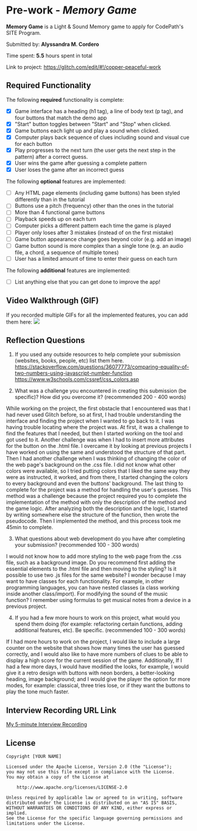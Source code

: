 # Pre-work - *Memory Game*

**Memory Game** is a Light & Sound Memory game to apply for CodePath's SITE Program. 

Submitted by: **Alyssandra M. Cordero**

Time spent: **5.5** hours spent in total

Link to project: https://glitch.com/edit/#!/copper-peaceful-work

## Required Functionality

The following **required** functionality is complete:

* [x] Game interface has a heading (h1 tag), a line of body text (p tag), and four buttons that match the demo app
* [x] "Start" button toggles between "Start" and "Stop" when clicked. 
* [x] Game buttons each light up and play a sound when clicked. 
* [x] Computer plays back sequence of clues including sound and visual cue for each button
* [x] Play progresses to the next turn (the user gets the next step in the pattern) after a correct guess. 
* [x] User wins the game after guessing a complete pattern
* [x] User loses the game after an incorrect guess

The following **optional** features are implemented:

* [ ] Any HTML page elements (including game buttons) has been styled differently than in the tutorial
* [ ] Buttons use a pitch (frequency) other than the ones in the tutorial
* [ ] More than 4 functional game buttons
* [ ] Playback speeds up on each turn
* [ ] Computer picks a different pattern each time the game is played
* [ ] Player only loses after 3 mistakes (instead of on the first mistake)
* [ ] Game button appearance change goes beyond color (e.g. add an image)
* [ ] Game button sound is more complex than a single tone (e.g. an audio file, a chord, a sequence of multiple tones)
* [ ] User has a limited amount of time to enter their guess on each turn

The following **additional** features are implemented:

- [ ] List anything else that you can get done to improve the app!

## Video Walkthrough (GIF)

If you recorded multiple GIFs for all the implemented features, you can add them here:
![](http://g.recordit.co/eEXRa3y1O8.gif)

## Reflection Questions
1. If you used any outside resources to help complete your submission (websites, books, people, etc) list them here. 
https://stackoverflow.com/questions/36077773/comparing-equality-of-two-numbers-using-javascript-number-function
https://www.w3schools.com/cssref/css_colors.asp

2. What was a challenge you encountered in creating this submission (be specific)? How did you overcome it? (recommended 200 - 400 words) 

While working on the project, the first obstacle that I encountered was that I had never used Glitch before, so at first, I had trouble understanding the interface and finding the project when I wanted to go back to it. I was having trouble locating where the project was. At first, it was a challenge to find the features that I needed, but then I started working on the tool and got used to it.
Another challenge was when I had to insert more attributes for the button on the .html file. I overcame it by looking at previous projects I have worked on using the same and understood the structure of that part.
Then I had another challenge when I was thinking of changing the color of the web page's background on the .css file. I did not know what other colors were available, so I tried putting colors that I liked the same way they were as instructed, it worked, and from there, I started changing the colors to every background and even the buttons' background.
The last thing to complete for the project was a method for handling the user's guesses. This method was a challenge because the project required you to complete the implementation of the method with only the description of the method and the game logic. After analyzing both the description and the logic, I started by writing somewhere else the structure of the function, then wrote the pseudocode. Then I implemented the method, and this process took me 45min to complete.

3. What questions about web development do you have after completing your submission? (recommended 100 - 300 words) 

I would not know how to add more styling to the web page from the .css file, such as a background image. Do you recommend first adding the essential elements to the .html file and then moving to the styling?
Is it possible to use two .js files for the same website? I wonder because I may want to have classes for each functionality. For example, in other programming languages, you can have nested classes (a class working inside another class/import).
For modifying the sound of the music function? I remember using formulas to get musical notes from a device in a previous project.

4. If you had a few more hours to work on this project, what would you spend them doing (for example: refactoring certain functions, adding additional features, etc). Be specific. (recommended 100 - 300 words) 

If I had more hours to work on the project, I would like to include a large counter on the website that shows how many times the user has guessed correctly, and I would also like to have more numbers of clues to be able to display a high score for the current session of the game.
Additionally, If I had a few more days, I would have modified the looks, for example, I would give it a retro design with buttons with neon borders, a better-looking heading, image background; and I would give the player the option for more modes, for example: classical, three tries lose, or if they want the buttons to play the tone much faster.




## Interview Recording URL Link

[My 5-minute Interview Recording](your-link-here)


## License

    Copyright [YOUR NAME]

    Licensed under the Apache License, Version 2.0 (the "License");
    you may not use this file except in compliance with the License.
    You may obtain a copy of the License at

        http://www.apache.org/licenses/LICENSE-2.0

    Unless required by applicable law or agreed to in writing, software
    distributed under the License is distributed on an "AS IS" BASIS,
    WITHOUT WARRANTIES OR CONDITIONS OF ANY KIND, either express or implied.
    See the License for the specific language governing permissions and
    limitations under the License.
